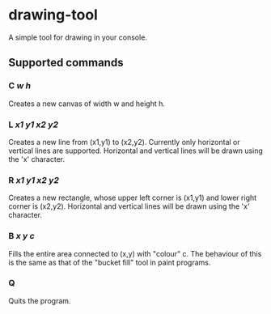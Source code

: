 # drawing-tool

A simple tool for drawing in your console.

## Supported commands

### C *w* *h*
 Creates a new canvas of width w and height h.
### L *x1* *y1* *x2* *y2*
 Creates a new line from (x1,y1) to (x2,y2). Currently only horizontal or vertical lines are supported. Horizontal and vertical lines will be drawn using the 'x' character.
### R *x1* *y1* *x2* *y2*
 Creates a new rectangle, whose upper left corner is (x1,y1) and lower right corner is (x2,y2). Horizontal and vertical lines will be drawn using the 'x' character.
### B *x* *y* *c* 
 Fills the entire area connected to (x,y) with "colour" c. The behaviour of this is the same as that of the "bucket fill" tool in paint programs.
### Q
 Quits the program.
